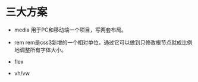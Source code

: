 # 三大方案
- media
    用于PC和移动端一个项目，写两套布局。
- rem
    rem是css3新增的一个相对单位，通过它可以做到只修改根节点就成比例地调整所有字体大小。
- flex
    
- vh/vw